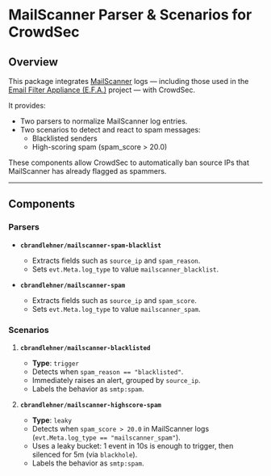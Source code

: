 # MailScanner Parser & Scenarios for CrowdSec

## Overview

This package integrates [MailScanner](https://www.mailscanner.info/) logs — including those used in the [Email Filter Appliance (E.F.A.)](https://efa-project.org) project — with CrowdSec.  

It provides:

- Two parsers to normalize MailScanner log entries.
- Two scenarios to detect and react to spam messages:
  - Blacklisted senders
  - High-scoring spam (spam_score > 20.0)

These components allow CrowdSec to automatically ban source IPs that MailScanner has already flagged as spammers.

---

## Components

### Parsers
- **`cbrandlehner/mailscanner-spam-blacklist`**
  - Extracts fields such as `source_ip` and `spam_reason`.
  - Sets `evt.Meta.log_type` to value `mailscanner_blacklist`.

- **`cbrandlehner/mailscanner-spam`**
  - Extracts fields such as `source_ip` and `spam_score`.
  - Sets `evt.Meta.log_type` to value `mailscanner_spam`.

### Scenarios
1. **`cbrandlehner/mailscanner-blacklisted`**
   - **Type**: `trigger`
   - Detects when `spam_reason == "blacklisted"`.
   - Immediately raises an alert, grouped by `source_ip`.
   - Labels the behavior as `smtp:spam`.

2. **`cbrandlehner/mailscanner-highscore-spam`**
   - **Type**: `leaky`
   - Detects when `spam_score > 20.0` in MailScanner logs (`evt.Meta.log_type == "mailscanner_spam"`).
   - Uses a leaky bucket: 1 event in 10s is enough to trigger, then silenced for 5m (via `blackhole`).
   - Labels the behavior as `smtp:spam`.

